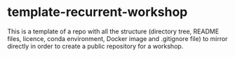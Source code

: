 # template-recurrent-workshop
This is a template of a repo with all the structure (directory tree, README files, licence, conda environment, Docker image and .gitignore file) to mirror directly in order to create a public repository for a workshop.
